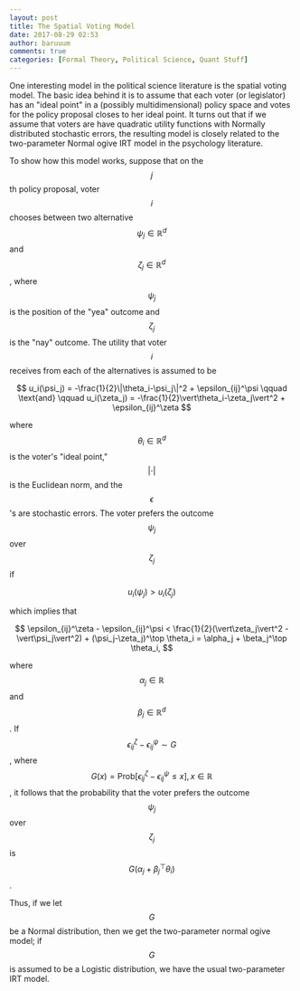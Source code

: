 ```yaml
---
layout: post
title: The Spatial Voting Model
date: 2017-08-29 02:53
author: baruuum
comments: true
categories: [Formal Theory, Political Science, Quant Stuff]
---
```

One interesting model in the political science literature is the spatial voting model. The basic idea behind it is to assume that each voter (or legislator) has an "ideal point" in a (possibly multidimensional) policy space and votes for the policy proposal closes to her ideal point. It turns out that if we assume that voters are have quadratic utility functions with Normally distributed stochastic errors, the resulting model is closely related to the two-parameter Normal ogive IRT model in the psychology literature.

To show how this model works, suppose that on the $$ j $$th policy proposal, voter $$ i $$ chooses between two alternative $$ \psi_j \in \mathbb R^d $$ and $$ \zeta_j \in \mathbb R^d $$, where $$ \psi_j $$ is the position of the "yea" outcome and $$ \zeta_j $$ is the "nay" outcome. The utility that voter $$ i $$ receives from each of the alternatives is assumed to be

$$ 
u_i(\psi_j) = -\frac{1}{2}\|\theta_i-\psi_j\|^2 + \epsilon_{ij}^\psi  \qquad \text{and} \qquad u_i(\zeta_j) = -\frac{1}{2}\vert\theta_i-\zeta_j\vert^2 + \epsilon_{ij}^\zeta 
$$

where $$ \theta_i \in \mathbb R^d $$ is the voter's "ideal point," $$ \vert\cdot\vert $$ is the Euclidean norm, and the $$ \epsilon $$'s are stochastic errors. The voter prefers the outcome $$ \psi_j $$ over $$ \zeta_j $$ if

$$ u_i(\psi_j) > u_i(\zeta_j) $$

which implies that

$$ 
\epsilon_{ij}^\zeta - \epsilon_{ij}^\psi < \frac{1}{2}(\vert\zeta_j\vert^2 - \vert\psi_j\vert^2) + (\psi_j-\zeta_j)^\top \theta_i = \alpha_j + \beta_j^\top \theta_i,
$$

where $$ \alpha_j \in \mathbb R $$ and $$ \beta_j \in \mathbb R^d $$. If $$ \epsilon_{ij}^\zeta - \epsilon_{ij}^\psi \sim G $$, where $$ G(x) = \text{Prob}[\epsilon_{ij}^\zeta - \epsilon_{ij}^\psi \le x], x\in \mathbb R $$, it follows that the probability that the voter prefers the outcome $$ \psi_j $$ over $$ \zeta_j $$ is $$ G(\alpha_j + \beta_j^\top \theta_i) $$.

Thus, if we let $$ G $$ be a Normal distribution, then we get the two-parameter normal ogive model; if $$ G $$ is assumed to be a Logistic distribution, we have the usual two-parameter IRT model. 
